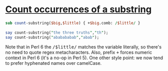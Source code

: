 [1]: http://rosettacode.org/wiki/Count_occurrences_of_a_substring

# [Count occurrences of a substring][1]

```perl
sub count-substring($big,$little) { +$big.comb: /$little/ }
 
say count-substring("the three truths","th");
say count-substring("ababababab","abab");
```


Note that in Perl 6 the <tt>/$little/</tt> matches the variable literally, so there's no need to quote regex metacharacters. Also, prefix <tt>+</tt> forces numeric context in Perl&#160;6 (it's a no-op in Perl&#160;5). One other style point: we now tend to prefer hyphenated names over camelCase.